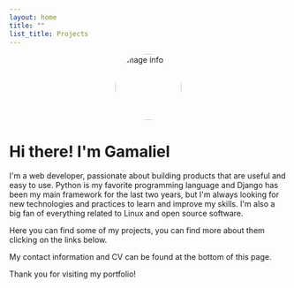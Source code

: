```yaml
---
layout: home
title: ""
list_title: Projects
---
```


<img src="https://avatars.githubusercontent.com/u/44361826?s=400&u=3898109cb9cd4682f84afacb0ba4955d36bcb49e&v=4" alt="image info" style="height: 120px; display: block; margin-left: auto; margin-right: auto; border-radius: 50%;" />

# Hi there! I'm Gamaliel

I'm a web developer, passionate about building products that are useful and easy to use. Python is my favorite programming language and Django has been my main framework for the last two years, but I'm always looking for new technologies and practices to learn and improve my skills. I'm also a big fan of everything related to Linux and open source software.

Here you can find some of my projects, you can find more about them clicking on the links below.

My contact information and CV can be found at the bottom of this page.

Thank you for visiting my portfolio!
